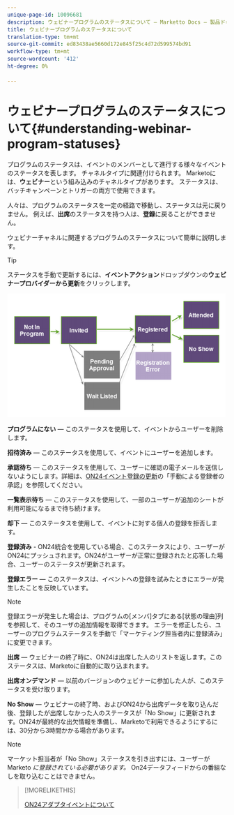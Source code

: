 ```yaml
---
unique-page-id: 10096681
description: ウェビナープログラムのステータスについて — Marketto Docs — 製品ドキュメント
title: ウェビナープログラムのステータスについて
translation-type: tm+mt
source-git-commit: ed83438ae5660d172e845f25c4d72d599574bd91
workflow-type: tm+mt
source-wordcount: '412'
ht-degree: 0%

---
```



# ウェビナープログラムのステータスについて{#understanding-webinar-program-statuses}

プログラムのステータスは、イベントのメンバーとして進行する様々なイベントのステータスを表します。 チャネルタイプに関連付けられます。 Marketoには、**ウェビナー**&#x200B;という組み込みのチャネルタイプがあります。 ステータスは、バッチキャンペーンとトリガーの両方で使用できます。

人々は、プログラムのステータスを一定の経路で移動し、ステータスは元に戻りません。 例えば、**出席**&#x200B;のステータスを持つ人は、**登録**&#x200B;に戻ることができません。

ウェビナーチャネルに関連するプログラムのステータスについて簡単に説明します。

>[!TIP]
>
>ステータスを手動で更新するには、**イベントアクション**&#x200B;ドロップダウンの&#x200B;**ウェビナープロバイダーから更新**&#x200B;をクリックします。

![](assets/image2015-12-17-13-3a52-3a39.png)

**プログラムにない**  — このステータスを使用して、イベントからユーザーを削除します。

**招待済み**  — このステータスを使用して、イベントにユーザーを追加します。

**承認待ち**  — このステータスを使用して、ユーザーに確認の電子メールを送信しないようにします。詳細は、[ON24イベント登録の更新](/help/marketo/product-docs/demand-generation/events/create-an-event/create-an-event-with-the-marketo-on24-adapter/on24-event-registration-updates.md)の「手動による登録者の承認」を参照してください。

**一覧表示待ち**  — このステータスを使用して、一部のユーザーが追加のシートが利用可能になるまで待ち続けます。

**却下**  — このステータスを使用して、イベントに対する個人の登録を拒否します。

**登録済み** - ON24統合を使用している場合、このステータスにより、ユーザーがON24にプッシュされます。ON24がユーザーが正常に登録されたと応答した場合、ユーザーのステータスが更新されます。

**登録エラー**  — このステータスは、イベントへの登録を試みたときにエラーが発生したことを反映しています。

>[!NOTE]
>
>登録エラーが発生した場合は、プログラムの[メンバ]タブにある[状態の理由]列を参照して、そのユーザの追加情報を取得できます。 エラーを修正したら、ユーザーのプログラムステータスを手動で「マーケティング担当者内に登録済み」に変更できます。

**出席**  — ウェビナーの終了時に、ON24は出席した人のリストを返します。このステータスは、Marketoに自動的に取り込まれます。

**出席オンデマンド**  — 以前のバージョンのウェビナーに参加した人が、このステータスを受け取ります。

**No Show**  — ウェビナーの終了時、およびON24から出席データを取り込んだ後、登録したが出席しなかった人のステータスが「No Show」に更新されます。ON24が最終的な出欠情報を準備し、Marketoで利用できるようにするには、30分から3時間かかる場合があります。

>[!NOTE]
>
>マーケット担当者が「No Show」ステータスを引き出すには、ユーザーがMarketo *に登録されている必要があります。* On24データフィードからの番組なしを取り込むことはできません。

>[!MORELIKETHIS]
>
>[ON24アダプタイベントについて](/help/marketo/product-docs/demand-generation/events/create-an-event/create-an-event-with-the-marketo-on24-adapter/understanding-marketo-on24-adapter-events.md)
